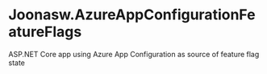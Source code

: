 # Joonasw.AzureAppConfigurationFeatureFlags
ASP.NET Core app using Azure App Configuration as source of feature flag state
